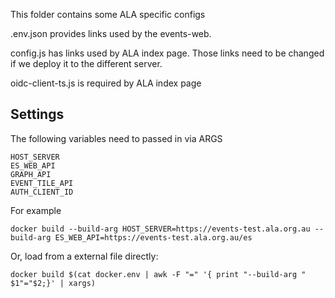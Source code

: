 This folder contains some ALA specific configs

.env.json provides links used by the events-web.

config.js has links used by ALA index page.  Those links need to be changed if we deploy it to the different server.

oidc-client-ts.js is required by ALA index page 

## Settings

The following variables need to passed in via ARGS

```
HOST_SERVER
ES_WEB_API
GRAPH_API
EVENT_TILE_API
AUTH_CLIENT_ID
```

For example

````
docker build --build-arg HOST_SERVER=https://events-test.ala.org.au --build-arg ES_WEB_API=https://events-test.ala.org.au/es
````

Or, load from a external file directly:

```
docker build $(cat docker.env | awk -F "=" '{ print "--build-arg " $1"="$2;}' | xargs)
```